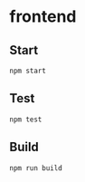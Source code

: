 # frontend



## Start

```
npm start
```

## Test

```
npm test
```

## Build

```
npm run build
```